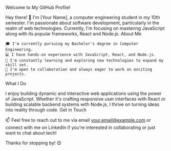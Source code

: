 Welcome to My GitHub Profile!

Hey there! 👋 I'm [Your Name], a computer engineering student in my 10th semester. I'm passionate about software development, particularly in the realm of web technologies. Currently, I'm focusing on mastering JavaScript along with its popular frameworks, React and Node.js.
About Me

    🎓 I'm currently pursuing my Bachelor's degree in Computer Engineering.
    💻 I have hands-on experience with JavaScript, React, and Node.js.
    🌱 I'm constantly learning and exploring new technologies to expand my skill set.
    🤝 I'm open to collaboration and always eager to work on exciting projects.

What I Do

I enjoy building dynamic and interactive web applications using the power of JavaScript. Whether it's crafting responsive user interfaces with React or building scalable backend systems with Node.js, I thrive on turning ideas into reality through code.
Get in Touch

📫 Feel free to reach out to me via email your.email@example.com or connect with me on LinkedIn if you're interested in collaborating or just want to chat about tech!

Thanks for stopping by! 😊
<!---
petrucioFilho/petrucioFilho is a ✨ special ✨ repository because its `README.md` (this file) appears on your GitHub profile.
You can click the Preview link to take a look at your changes.
--->
